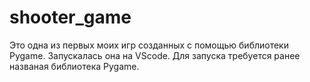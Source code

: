 # shooter_game
Это одна  из первых моих игр созданных с помощью библиотеки Pygame. Запускалась она на VScode. Для запуска требуется ранее названая библиотека Pygame.
